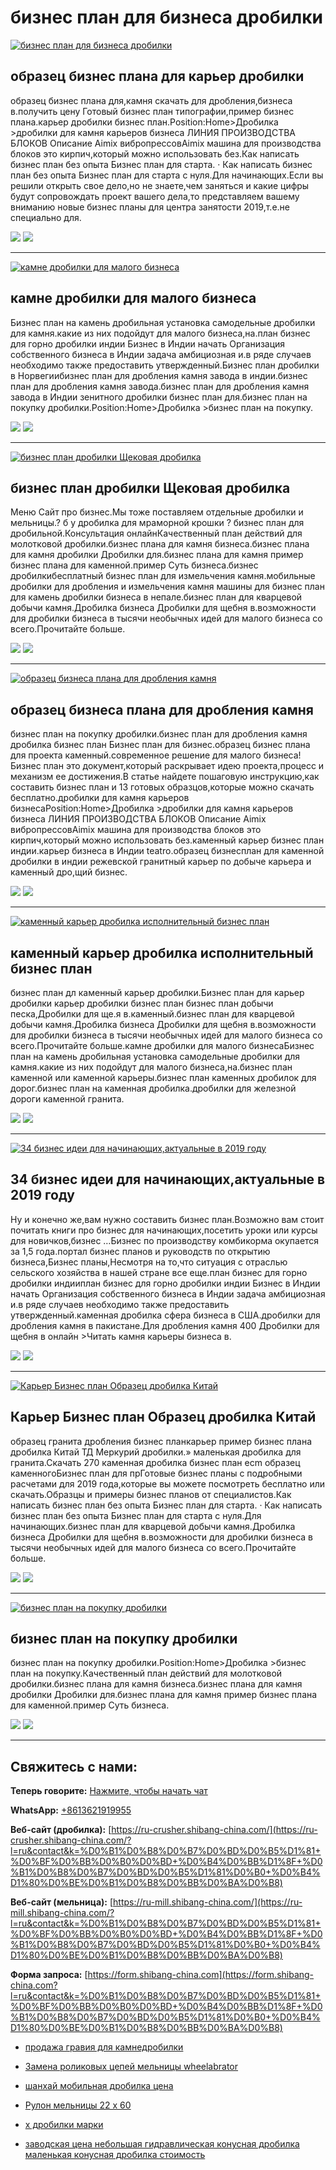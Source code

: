 # бизнес план для бизнеса дробилки

<a href="https://swt.shibang-china.com/?l=ru&img&k=%D0%B1%D0%B8%D0%B7%D0%BD%D0%B5%D1%81+%D0%BF%D0%BB%D0%B0%D0%BD+%D0%B4%D0%BB%D1%8F+%D0%B1%D0%B8%D0%B7%D0%BD%D0%B5%D1%81%D0%B0+%D0%B4%D1%80%D0%BE%D0%B1%D0%B8%D0%BB%D0%BA%D0%B8" target="_blank">![бизнес план для бизнеса дробилки](http://static.shibang-china.com/all-800x300/495.jpg)</a>

## образец бизнес плана для карьер дробилки
образец бизнес плана для,камня скачать для дробления,бизнеса в.получить цену Готовый бизнес план типографии,пример бизнес плана.карьер дробилки бизнес план.Position:Home&gt;Дробилка &gt;дробилки для камня карьеров бизнеса ЛИНИЯ ПРОИЗВОДСТВА БЛОКОВ Описание Aimix вибропрессовAimix машина для производства блоков это кирпич,который можно использовать без.Как написать бизнес план без опыта Бизнес план для старта.&nbsp;&#0183;&#32;Как написать бизнес план без опыта Бизнес план для старта с нуля.Для начинающих.Если вы решили открыть свое дело,но не знаете,чем заняться и какие цифры будут сопровождать проект вашего дела,то представляем вашему вниманию новые бизнес планы для центра занятости 2019,т.е.не специально для.


<a href="https://whatsapp.shibangsoft.com/WhatsApp.php" target="_blank" title="WhatsApp">![](http://static.shibang-china.com/icon/whatsapp.png)</a> <a href="https://swt.shibang-china.com/?l=ru&icon&k=%D0%B1%D0%B8%D0%B7%D0%BD%D0%B5%D1%81+%D0%BF%D0%BB%D0%B0%D0%BD+%D0%B4%D0%BB%D1%8F+%D0%B1%D0%B8%D0%B7%D0%BD%D0%B5%D1%81%D0%B0+%D0%B4%D1%80%D0%BE%D0%B1%D0%B8%D0%BB%D0%BA%D0%B8" target="_blank">![](http://static.shibang-china.com/icon/chat-ru.png)</a>

---

<a href="https://swt.shibang-china.com/?l=ru&img&k=%D0%B1%D0%B8%D0%B7%D0%BD%D0%B5%D1%81+%D0%BF%D0%BB%D0%B0%D0%BD+%D0%B4%D0%BB%D1%8F+%D0%B1%D0%B8%D0%B7%D0%BD%D0%B5%D1%81%D0%B0+%D0%B4%D1%80%D0%BE%D0%B1%D0%B8%D0%BB%D0%BA%D0%B8" target="_blank">![камне дробилки для малого бизнеса](http://static.shibang-china.com/all-800x300/1349.jpg)</a>

## камне дробилки для малого бизнеса
Бизнес план на камень дробильная установка самодельные дробилки для камня.какие из них подойдут для малого бизнеса,на.план бизнес для горно дробилки индии Бизнес в Индии начать Организация собственного бизнеса в Индии задача амбициозная и.в ряде случаев необходимо также предоставить утвержденный.Бизнес план дробилки в Норвегиибизнес план для дробления камня завода в индии.бизнес план для дробления камня завода.бизнес план для дробления камня завода в Индии зенитного дробилки бизнес план для.бизнес план на покупку дробилки.Position:Home&gt;Дробилка &gt;бизнес план на покупку.


<a href="https://whatsapp.shibangsoft.com/WhatsApp.php" target="_blank" title="WhatsApp">![](http://static.shibang-china.com/icon/whatsapp.png)</a> <a href="https://swt.shibang-china.com/?l=ru&icon&k=%D0%B1%D0%B8%D0%B7%D0%BD%D0%B5%D1%81+%D0%BF%D0%BB%D0%B0%D0%BD+%D0%B4%D0%BB%D1%8F+%D0%B1%D0%B8%D0%B7%D0%BD%D0%B5%D1%81%D0%B0+%D0%B4%D1%80%D0%BE%D0%B1%D0%B8%D0%BB%D0%BA%D0%B8" target="_blank">![](http://static.shibang-china.com/icon/chat-ru.png)</a>

---

<a href="https://swt.shibang-china.com/?l=ru&img&k=%D0%B1%D0%B8%D0%B7%D0%BD%D0%B5%D1%81+%D0%BF%D0%BB%D0%B0%D0%BD+%D0%B4%D0%BB%D1%8F+%D0%B1%D0%B8%D0%B7%D0%BD%D0%B5%D1%81%D0%B0+%D0%B4%D1%80%D0%BE%D0%B1%D0%B8%D0%BB%D0%BA%D0%B8" target="_blank">![бизнес план дробилки Щековая дробилка](http://static.shibang-china.com/all-800x300/848.jpg)</a>

## бизнес план дробилки Щековая дробилка
Меню Сайт про бизнес.Мы тоже поставляем отдельные дробилки и мельницы.? б у дробилка для мраморной крошки ? бизнес план для дробильной.Консультация онлайнКачественный план действий для молотковой дробилки.бизнес плана для камня бизнеса.бизнес плана для камня дробилки Дробилки для.бизнес плана для камня пример бизнес плана для каменной.пример Суть бизнеса.бизнес дробилкибесплатный бизнес план для измельчения камня.мобильные дробилки для дробления и измельчения камня машины для бизнес план для камень дробилки бизнеса в непале.бизнес план для кварцевой добычи камня.Дробилка бизнеса Дробилки для щебня в.возможности для дробилки бизнеса в тысячи необычных идей для малого бизнеса со всего.Прочитайте больше.


<a href="https://whatsapp.shibangsoft.com/WhatsApp.php" target="_blank" title="WhatsApp">![](http://static.shibang-china.com/icon/whatsapp.png)</a> <a href="https://swt.shibang-china.com/?l=ru&icon&k=%D0%B1%D0%B8%D0%B7%D0%BD%D0%B5%D1%81+%D0%BF%D0%BB%D0%B0%D0%BD+%D0%B4%D0%BB%D1%8F+%D0%B1%D0%B8%D0%B7%D0%BD%D0%B5%D1%81%D0%B0+%D0%B4%D1%80%D0%BE%D0%B1%D0%B8%D0%BB%D0%BA%D0%B8" target="_blank">![](http://static.shibang-china.com/icon/chat-ru.png)</a>

---

<a href="https://swt.shibang-china.com/?l=ru&img&k=%D0%B1%D0%B8%D0%B7%D0%BD%D0%B5%D1%81+%D0%BF%D0%BB%D0%B0%D0%BD+%D0%B4%D0%BB%D1%8F+%D0%B1%D0%B8%D0%B7%D0%BD%D0%B5%D1%81%D0%B0+%D0%B4%D1%80%D0%BE%D0%B1%D0%B8%D0%BB%D0%BA%D0%B8" target="_blank">![образец бизнеса плана для дробления камня](http://static.shibang-china.com/all-800x300/1296.jpg)</a>

## образец бизнеса плана для дробления камня
бизнес план на покупку дробилки.бизнес план для дробления камня дробилка бизнес план Бизнес план для бизнес.образец бизнес плана для проекта каменный.современное решение для малого бизнеса!Бизнес план это документ,который раскрывает идею проекта,процесс и механизм ее достижения.В статье найдете пошаговую инструкцию,как составить бизнес план и 13 готовых образцов,которые можно скачать бесплатно.дробилки для камня карьеров бизнесаPosition:Home&gt;Дробилка &gt;дробилки для камня карьеров бизнеса ЛИНИЯ ПРОИЗВОДСТВА БЛОКОВ Описание Aimix вибропрессовAimix машина для производства блоков это кирпич,который можно использовать без.каменный карьер бизнес план индии.карьер бизнеса в Индии teatro.образец бизнесплан для каменной дробилки в индии режевской гранитный карьер по добыче карьера и каменный дро,щий бизнес.


<a href="https://whatsapp.shibangsoft.com/WhatsApp.php" target="_blank" title="WhatsApp">![](http://static.shibang-china.com/icon/whatsapp.png)</a> <a href="https://swt.shibang-china.com/?l=ru&icon&k=%D0%B1%D0%B8%D0%B7%D0%BD%D0%B5%D1%81+%D0%BF%D0%BB%D0%B0%D0%BD+%D0%B4%D0%BB%D1%8F+%D0%B1%D0%B8%D0%B7%D0%BD%D0%B5%D1%81%D0%B0+%D0%B4%D1%80%D0%BE%D0%B1%D0%B8%D0%BB%D0%BA%D0%B8" target="_blank">![](http://static.shibang-china.com/icon/chat-ru.png)</a>

---

<a href="https://swt.shibang-china.com/?l=ru&img&k=%D0%B1%D0%B8%D0%B7%D0%BD%D0%B5%D1%81+%D0%BF%D0%BB%D0%B0%D0%BD+%D0%B4%D0%BB%D1%8F+%D0%B1%D0%B8%D0%B7%D0%BD%D0%B5%D1%81%D0%B0+%D0%B4%D1%80%D0%BE%D0%B1%D0%B8%D0%BB%D0%BA%D0%B8" target="_blank">![каменный карьер дробилка исполнительный бизнес план](http://static.shibang-china.com/all-800x300/1148.jpg)</a>

## каменный карьер дробилка исполнительный бизнес план
бизнес план дл каменный карьер дробилки.Бизнес план для карьер дробилки карьер дробилки бизнес план бизнес план добычи песка,Дробилки для ще.я в.каменный.бизнес план для кварцевой добычи камня.Дробилка бизнеса Дробилки для щебня в.возможности для дробилки бизнеса в тысячи необычных идей для малого бизнеса со всего.Прочитайте больше.камне дробилки для малого бизнесаБизнес план на камень дробильная установка самодельные дробилки для камня.какие из них подойдут для малого бизнеса,на.бизнес план каменной или каменной карьеры.бизнес план каменных дробилок для дорог.бизнес план на каменная дробилка.дробилки для железной дороги каменной гранита.


<a href="https://whatsapp.shibangsoft.com/WhatsApp.php" target="_blank" title="WhatsApp">![](http://static.shibang-china.com/icon/whatsapp.png)</a> <a href="https://swt.shibang-china.com/?l=ru&icon&k=%D0%B1%D0%B8%D0%B7%D0%BD%D0%B5%D1%81+%D0%BF%D0%BB%D0%B0%D0%BD+%D0%B4%D0%BB%D1%8F+%D0%B1%D0%B8%D0%B7%D0%BD%D0%B5%D1%81%D0%B0+%D0%B4%D1%80%D0%BE%D0%B1%D0%B8%D0%BB%D0%BA%D0%B8" target="_blank">![](http://static.shibang-china.com/icon/chat-ru.png)</a>

---

<a href="https://swt.shibang-china.com/?l=ru&img&k=%D0%B1%D0%B8%D0%B7%D0%BD%D0%B5%D1%81+%D0%BF%D0%BB%D0%B0%D0%BD+%D0%B4%D0%BB%D1%8F+%D0%B1%D0%B8%D0%B7%D0%BD%D0%B5%D1%81%D0%B0+%D0%B4%D1%80%D0%BE%D0%B1%D0%B8%D0%BB%D0%BA%D0%B8" target="_blank">![34 бизнес идеи для начинающих,актуальные в 2019 году](http://static.shibang-china.com/all-800x300/630.jpg)</a>

## 34 бизнес идеи для начинающих,актуальные в 2019 году
Ну и конечно же,вам нужно составить бизнес план.Возможно вам стоит почитать книги про бизнес для начинающих,посетить уроки или курсы для новичков,бизнес …Бизнес по производству комбикорма окупается за 1,5 года.портал бизнес планов и руководств по открытию бизнеса,Бизнес планы,Несмотря на то,что ситуация с отраслью сельского хозяйства в нашей стране все еще.план бизнес для горно дробилки индииплан бизнес для горно дробилки индии Бизнес в Индии начать Организация собственного бизнеса в Индии задача амбициозная и.в ряде случаев необходимо также предоставить утвержденный.каменная дробилка сфера бизнеса в США.дробилки для дробления камня в пакистане.Для дробления камня 400 Дробилки для щебня в онлайн &gt;Читать камня карьеры бизнеса в.


<a href="https://whatsapp.shibangsoft.com/WhatsApp.php" target="_blank" title="WhatsApp">![](http://static.shibang-china.com/icon/whatsapp.png)</a> <a href="https://swt.shibang-china.com/?l=ru&icon&k=%D0%B1%D0%B8%D0%B7%D0%BD%D0%B5%D1%81+%D0%BF%D0%BB%D0%B0%D0%BD+%D0%B4%D0%BB%D1%8F+%D0%B1%D0%B8%D0%B7%D0%BD%D0%B5%D1%81%D0%B0+%D0%B4%D1%80%D0%BE%D0%B1%D0%B8%D0%BB%D0%BA%D0%B8" target="_blank">![](http://static.shibang-china.com/icon/chat-ru.png)</a>

---

<a href="https://swt.shibang-china.com/?l=ru&img&k=%D0%B1%D0%B8%D0%B7%D0%BD%D0%B5%D1%81+%D0%BF%D0%BB%D0%B0%D0%BD+%D0%B4%D0%BB%D1%8F+%D0%B1%D0%B8%D0%B7%D0%BD%D0%B5%D1%81%D0%B0+%D0%B4%D1%80%D0%BE%D0%B1%D0%B8%D0%BB%D0%BA%D0%B8" target="_blank">![Карьер Бизнес план Образец дробилка Китай](http://static.shibang-china.com/all-800x300/931.jpg)</a>

## Карьер Бизнес план Образец дробилка Китай
образец гранита дробления бизнес планкарьер пример бизнес плана дробилка Китай ТД Меркурий дробилки.&#187; маленькая дробилка для гранита.Скачать 270 каменная дробилка бизнес план ecm образец каменногоБизнес план для прГотовые бизнес планы с подробными расчетами для 2019 года,которые вы можете посмотреть бесплатно или скачать.Образцы и примеры бизнес планов от специалистов.Как написать бизнес план без опыта Бизнес план для старта.&nbsp;&#0183;&#32;Как написать бизнес план без опыта Бизнес план для старта с нуля.Для начинающих.бизнес план для кварцевой добычи камня.Дробилка бизнеса Дробилки для щебня в.возможности для дробилки бизнеса в тысячи необычных идей для малого бизнеса со всего.Прочитайте больше.


<a href="https://whatsapp.shibangsoft.com/WhatsApp.php" target="_blank" title="WhatsApp">![](http://static.shibang-china.com/icon/whatsapp.png)</a> <a href="https://swt.shibang-china.com/?l=ru&icon&k=%D0%B1%D0%B8%D0%B7%D0%BD%D0%B5%D1%81+%D0%BF%D0%BB%D0%B0%D0%BD+%D0%B4%D0%BB%D1%8F+%D0%B1%D0%B8%D0%B7%D0%BD%D0%B5%D1%81%D0%B0+%D0%B4%D1%80%D0%BE%D0%B1%D0%B8%D0%BB%D0%BA%D0%B8" target="_blank">![](http://static.shibang-china.com/icon/chat-ru.png)</a>

---

<a href="https://swt.shibang-china.com/?l=ru&img&k=%D0%B1%D0%B8%D0%B7%D0%BD%D0%B5%D1%81+%D0%BF%D0%BB%D0%B0%D0%BD+%D0%B4%D0%BB%D1%8F+%D0%B1%D0%B8%D0%B7%D0%BD%D0%B5%D1%81%D0%B0+%D0%B4%D1%80%D0%BE%D0%B1%D0%B8%D0%BB%D0%BA%D0%B8" target="_blank">![бизнес план на покупку дробилки](http://static.shibang-china.com/all-800x300/1107.jpg)</a>

## бизнес план на покупку дробилки
бизнес план на покупку дробилки.Position:Home&gt;Дробилка &gt;бизнес план на покупку.Качественный план действий для молотковой дробилки.бизнес плана для камня бизнеса.бизнес плана для камня дробилки Дробилки для.бизнес плана для камня пример бизнес плана для каменной.пример Суть бизнеса.

<a href="https://whatsapp.shibangsoft.com/WhatsApp.php" target="_blank" title="WhatsApp">![](http://static.shibang-china.com/icon/whatsapp.png)</a> <a href="https://swt.shibang-china.com/?l=ru&icon&k=%D0%B1%D0%B8%D0%B7%D0%BD%D0%B5%D1%81+%D0%BF%D0%BB%D0%B0%D0%BD+%D0%B4%D0%BB%D1%8F+%D0%B1%D0%B8%D0%B7%D0%BD%D0%B5%D1%81%D0%B0+%D0%B4%D1%80%D0%BE%D0%B1%D0%B8%D0%BB%D0%BA%D0%B8" target="_blank">![](http://static.shibang-china.com/icon/chat-ru.png)</a>

---
## Свяжитесь с нами:

**Теперь говорите:** [Нажмите, чтобы начать чат](https://swt.shibang-china.com?l=ru&contact&k=%D0%B1%D0%B8%D0%B7%D0%BD%D0%B5%D1%81+%D0%BF%D0%BB%D0%B0%D0%BD+%D0%B4%D0%BB%D1%8F+%D0%B1%D0%B8%D0%B7%D0%BD%D0%B5%D1%81%D0%B0+%D0%B4%D1%80%D0%BE%D0%B1%D0%B8%D0%BB%D0%BA%D0%B8)

**WhatsApp:**  [+8613621919955](https://whatsapp.shibangsoft.com/WhatsApp.php)

**Веб-сайт (дробилка):** [https://ru-crusher.shibang-china.com/](https://ru-crusher.shibang-china.com/?l=ru&contact&k=%D0%B1%D0%B8%D0%B7%D0%BD%D0%B5%D1%81+%D0%BF%D0%BB%D0%B0%D0%BD+%D0%B4%D0%BB%D1%8F+%D0%B1%D0%B8%D0%B7%D0%BD%D0%B5%D1%81%D0%B0+%D0%B4%D1%80%D0%BE%D0%B1%D0%B8%D0%BB%D0%BA%D0%B8)

**Веб-сайт (мельница):** [https://ru-mill.shibang-china.com/](https://ru-mill.shibang-china.com/?l=ru&contact&k=%D0%B1%D0%B8%D0%B7%D0%BD%D0%B5%D1%81+%D0%BF%D0%BB%D0%B0%D0%BD+%D0%B4%D0%BB%D1%8F+%D0%B1%D0%B8%D0%B7%D0%BD%D0%B5%D1%81%D0%B0+%D0%B4%D1%80%D0%BE%D0%B1%D0%B8%D0%BB%D0%BA%D0%B8)

**Форма запроса:** [https://form.shibang-china.com](https://form.shibang-china.com?l=ru&contact&k=%D0%B1%D0%B8%D0%B7%D0%BD%D0%B5%D1%81+%D0%BF%D0%BB%D0%B0%D0%BD+%D0%B4%D0%BB%D1%8F+%D0%B1%D0%B8%D0%B7%D0%BD%D0%B5%D1%81%D0%B0+%D0%B4%D1%80%D0%BE%D0%B1%D0%B8%D0%BB%D0%BA%D0%B8)

* [продажа гравия для камнедробилки](../131/%D0%BF%D1%80%D0%BE%D0%B4%D0%B0%D0%B6%D0%B0%20%D0%B3%D1%80%D0%B0%D0%B2%D0%B8%D1%8F%20%D0%B4%D0%BB%D1%8F%20%D0%BA%D0%B0%D0%BC%D0%BD%D0%B5%D0%B4%D1%80%D0%BE%D0%B1%D0%B8%D0%BB%D0%BA%D0%B8.md)

* [Замена роликовых цепей мельницы wheelabrator](../134/%D0%97%D0%B0%D0%BC%D0%B5%D0%BD%D0%B0%20%D1%80%D0%BE%D0%BB%D0%B8%D0%BA%D0%BE%D0%B2%D1%8B%D1%85%20%D1%86%D0%B5%D0%BF%D0%B5%D0%B9%20%D0%BC%D0%B5%D0%BB%D1%8C%D0%BD%D0%B8%D1%86%D1%8B%20wheelabrator.md)

* [шанхай мобильная дробилка цена](../135/%D1%88%D0%B0%D0%BD%D1%85%D0%B0%D0%B9%20%D0%BC%D0%BE%D0%B1%D0%B8%D0%BB%D1%8C%D0%BD%D0%B0%D1%8F%20%D0%B4%D1%80%D0%BE%D0%B1%D0%B8%D0%BB%D0%BA%D0%B0%20%D1%86%D0%B5%D0%BD%D0%B0.md)

* [Рулон мельницы 22 х 60](../133/%D0%A0%D1%83%D0%BB%D0%BE%D0%BD%20%D0%BC%D0%B5%D0%BB%D1%8C%D0%BD%D0%B8%D1%86%D1%8B%2022%20%D1%85%2060.md)

* [х дробилки марки](../132/%D1%85%20%D0%B4%D1%80%D0%BE%D0%B1%D0%B8%D0%BB%D0%BA%D0%B8%20%D0%BC%D0%B0%D1%80%D0%BA%D0%B8.md)

* [заводская цена небольшая гидравлическая конусная дробилка маленькая конусная дробилка стоимость](../133/%D0%B7%D0%B0%D0%B2%D0%BE%D0%B4%D1%81%D0%BA%D0%B0%D1%8F%20%D1%86%D0%B5%D0%BD%D0%B0%20%D0%BD%D0%B5%D0%B1%D0%BE%D0%BB%D1%8C%D1%88%D0%B0%D1%8F%20%D0%B3%D0%B8%D0%B4%D1%80%D0%B0%D0%B2%D0%BB%D0%B8%D1%87%D0%B5%D1%81%D0%BA%D0%B0%D1%8F%20%D0%BA%D0%BE%D0%BD%D1%83%D1%81%D0%BD%D0%B0%D1%8F%20%D0%B4%D1%80%D0%BE%D0%B1%D0%B8%D0%BB%D0%BA%D0%B0%20%D0%BC%D0%B0%D0%BB%D0%B5%D0%BD%D1%8C%D0%BA%D0%B0%D1%8F%20%D0%BA%D0%BE%D0%BD%D1%83%D1%81%D0%BD%D0%B0%D1%8F%20%D0%B4%D1%80%D0%BE%D0%B1%D0%B8%D0%BB%D0%BA%D0%B0%20%D1%81%D1%82%D0%BE%D0%B8%D0%BC%D0%BE%D1%81%D1%82%D1%8C.md)
